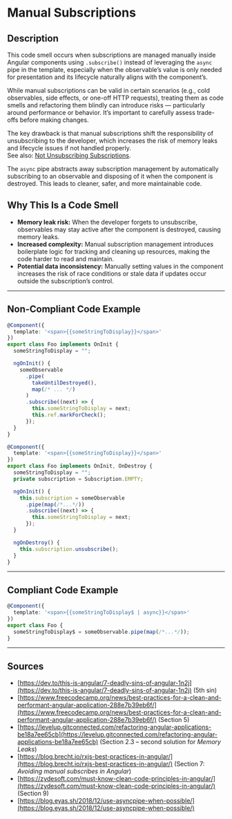 # Manual Subscriptions

## Description

This code smell occurs when subscriptions are managed manually inside Angular components using `.subscribe()` instead of leveraging the `async` pipe in the template, especially when the observable’s value is only needed for presentation and its lifecycle naturally aligns with the component’s.

While manual subscriptions can be valid in certain scenarios (e.g., cold observables, side effects, or one-off HTTP requests), treating them as code smells and refactoring them blindly can introduce risks — particularly around performance or behavior. It’s important to carefully assess trade-offs before making changes.

The key drawback is that manual subscriptions shift the responsibility of unsubscribing to the developer, which increases the risk of memory leaks and lifecycle issues if not handled properly.  
See also: [Not Unsubscribing Subscriptions](not_unsubscribing_subscriptions.md).

The `async` pipe abstracts away subscription management by automatically subscribing to an observable and disposing of it when the component is destroyed. This leads to cleaner, safer, and more maintainable code.


## Why This Is a Code Smell

- **Memory leak risk:** When the developer forgets to unsubscribe, observables may stay active after the component is destroyed, causing memory leaks.
- **Increased complexity:** Manual subscription management introduces boilerplate logic for tracking and cleaning up resources, making the code harder to read and maintain.
- **Potential data inconsistency:** Manually setting values in the component increases the risk of race conditions or stale data if updates occur outside the subscription’s control.

---

## Non-Compliant Code Example

```ts
@Component({
  template: '<span>{{someStringToDisplay}}</span>'
})
export class Foo implements OnInit {
  someStringToDisplay = "";

  ngOnInit() {
    someObservable
      .pipe(
        takeUntilDestroyed(), 
        map(/* ... */)
      )
      .subscribe((next) => {
        this.someStringToDisplay = next;
        this.ref.markForCheck();
      });
  }
}
```

```ts
@Component({
  template: '<span>{{someStringToDisplay}}</span>'
})
export class Foo implements OnInit, OnDestroy {
  someStringToDisplay = "";
  private subscription = Subscription.EMPTY;

  ngOnInit() {
    this.subscription = someObservable
      .pipe(map(/*...*/))
      .subscribe((next) => {
        this.someStringToDisplay = next;
      });
  }

  ngOnDestroy() {
    this.subscription.unsubscribe();
  }
}
```

---

## Compliant Code Example

```ts
@Component({
  template: '<span>{{someStringToDisplay$ | async}}</span>'
})
export class Foo {
  someStringToDisplay$ = someObservable.pipe(map(/*...*/));
}
```

---

## Sources

- [https://dev.to/this-is-angular/7-deadly-sins-of-angular-1n2j](https://dev.to/this-is-angular/7-deadly-sins-of-angular-1n2j) (5th sin)
- [https://www.freecodecamp.org/news/best-practices-for-a-clean-and-performant-angular-application-288e7b39eb6f/](https://www.freecodecamp.org/news/best-practices-for-a-clean-and-performant-angular-application-288e7b39eb6f/) (Section 5)
- [https://levelup.gitconnected.com/refactoring-angular-applications-be18a7ee65cb](https://levelup.gitconnected.com/refactoring-angular-applications-be18a7ee65cb) (Section 2.3 – second solution for *Memory Leaks*)
- [https://blog.brecht.io/rxjs-best-practices-in-angular/](https://blog.brecht.io/rxjs-best-practices-in-angular/) (Section 7: *Avoiding manual subscribes in Angular*)
- [https://zydesoft.com/must-know-clean-code-principles-in-angular/](https://zydesoft.com/must-know-clean-code-principles-in-angular/) (Section 9)
- [https://blog.eyas.sh/2018/12/use-asyncpipe-when-possible/](https://blog.eyas.sh/2018/12/use-asyncpipe-when-possible/)